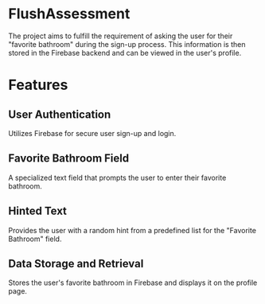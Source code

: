 # FlushAssessment
The project aims to fulfill the requirement of asking the user for their "favorite bathroom" during the sign-up process. This information is then stored in the Firebase backend and can be viewed in the user's profile.

# Features

## User Authentication
Utilizes Firebase for secure user sign-up and login.

## Favorite Bathroom Field
A specialized text field that prompts the user to enter their favorite bathroom.

## Hinted Text
Provides the user with a random hint from a predefined list for the "Favorite Bathroom" field.

## Data Storage and Retrieval
Stores the user's favorite bathroom in Firebase and displays it on the profile page.
